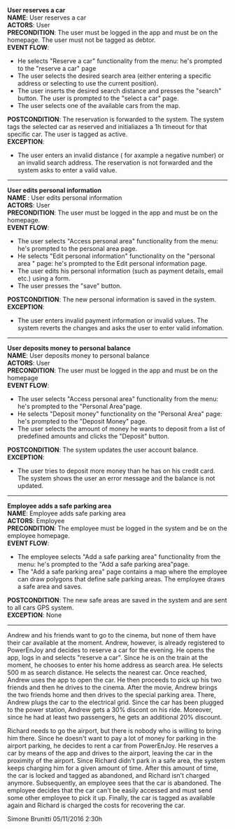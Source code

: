 **User reserves a car**  
**NAME**: User reserves a car  
**ACTORS**: User  
**PRECONDITION**: The user must be logged in the app and must be on the homepage. The user must not be tagged as debtor.  
**EVENT FLOW**:    
- He selects "Reserve a car" functionality from the menu: he's prompted to the "reserve a car" page
- The user selects the desired search area (either entering  a specific address or selecting to use the current position).
- The user inserts the desired search distance and presses the "search" button. The user is prompted to the "select a car" page.
- The user selects one of the available cars from the map.

**POSTCONDITION**: The reservation is forwarded to the system. The system tags the selected car as reserved and initialiazes a 1h timeout for that specific car. The user is tagged as active.  
**EXCEPTION**:  
- The user enters an invalid distance ( for axample a negative number) or an invalid search address. The reservation is not forwarded and the system asks to enter a valid value.  

____  

**User edits personal information**  
**NAME** :  User edits personal information  
**ACTORS**: User  
**PRECONDITION**: The user must be logged in the app and must be on the homepage.  
**EVENT FLOW**:  
 - The user selects "Access personal area" functionality from the menu: he's prompted to the personal area page.
 - He selects "Edit personal information" functionality on the "personal area " page: he's prompted to the Edit personal information page.
 - The user edits his personal information (such as payment details, email etc.) using a form.
 - The user presses the "save" button.
 
**POSTCONDITION**: The new personal information is saved in the system.  
**EXCEPTION**:
- The user enters invalid payment information or invalid values. The system reverts the changes and asks the user to enter valid infomation.

____  

**User deposits money to personal balance**  
**NAME**: User deposits money to personal balance  
**ACTORS**: User  
**PRECONDITION**: The user must be logged in the app and must be on the homepage  
**EVENT FLOW**:  
- The user selects "Access personal area" functionality from the menu: he's prompted to the "Personal Area"page.
- He selects "Deposit money" functionality on the "Personal Area" page: he's prompted to the "Deposit Money" page.
- The user selects the amount of money he wants to deposit from a list of predefined amounts and clicks the "Deposit" button.

**POSTCONDITION**: The system updates the user account balance.  
**EXCEPTION**:
- The user tries to deposit more money than he has on his credit card. The system shows the user an error message and the balance is not updated.

____  

**Employee adds a safe parking area**  
**NAME**: Employee adds safe parking area  
**ACTORS**: Employee  
**PRECONDITION**: The employee must be logged in the system and be on the employee homepage.  
**EVENT FLOW**:  
- The employee selects "Add a safe parking area" functionality from the menu: he's prompted to the "Add a safe parking area"page.
- The "Add a safe parking area" page contains a map where the employee can draw polygons that define safe parking areas. The employee draws a safe area and saves.
 
**POSTCONDITION**: The new safe areas are saved in the system and are sent to all cars GPS system.  
**EXCEPTION**: None

____  

Andrew and his friends want to go to the cinema, but none of them have their car available at the moment. Andrew, however, 
is already registered to PowerEnJoy and decides to reserve a car for the evening. He opens the app, logs in and selects 
"reserve a car". Since he is on the train at the moment, he chooses to enter his home address as search area. He selects 500
m as search distance. He selects the nearest car. Once reached, Andrew uses the app to open the car. He then proceeds to pick
up his two friends and then he drives to the cinema. After the movie, Andrew brings the two friends home and then drives to the
special parking area. There, Andrew plugs the car to the electrical grid. Since the car has been plugged to the power station,
Andrew gets a 30% discont on his ride. Moreover, since he had at least two passengers, he gets an additional 20% discount.


Richard needs to go the airport, but there is nobody who is willing to bring him there. Since he doesn't want to pay a lot of money
for parking in the airport parking, he decides to rent a car from PowerEnJoy. He reserves a car by means of the app and drives to the
airport, leaving the car in the proximity of the airport. Since Richard didn't park in a safe area, the system keeps charging him for
a given amount of time. After this amount of time, the car is locked and tagged as abandoned, and Richard isn't charged anymore.
Subsequently, an employee sees that the car is abandoned. The employee decides that the car can't be easily accessed and must send 
some other employee to pick it up. Finally, the car is tagged as available again and Richard is charged the costs for recovering the car.

Simone Brunitti 05/11/2016 2:30h
